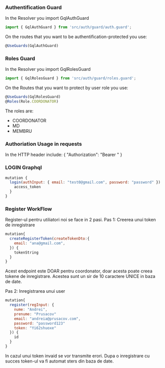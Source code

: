 ### Authentification Guard ###

In the Resolver you import GqlAuthGuard
```typescript
import { GqlAuthGuard } from 'src/auth/guard/auth.guard';
```
On the routes that you want to be authentification-protected you use:
```typescript
@UseGuards(GqlAuthGuard)
```

### Roles Guard ###

In the Resolver you import GqlRolesGuard
```typescript
import { GqlRolesGuard } from 'src/auth/guard/roles.guard';
```

On the Routes that you want to protect by user role you use:
```typescript
@UseGuards(GqlRolesGuard)
@Roles(Role.COORDONATOR)
```

The roles are:
- COORDONATOR
- MD
- MEMBRU

### Authoriation Usage in requests ###
In the HTTP header include:
{
  "Authorization": "Bearer <token-here>"
}

### LOGIN Graphql ###

```js
mutation {
  login(authInput: { email: "test0@gmail.com", password: "password" }) {
    access_token
  }
}
```

### Register WorkFlow ###

Register-ul pentru utiliatori noi se face in 2 pasi.
Pas 1: Creerea unui token de inregistrare

```js
mutation{
  createRegisterToken(createTokenDto:{
    email: "ana@gmail.com",
  }) {
    tokenString
  }
}
```
Acest endpoint este DOAR pentru coordonator, doar acesta poate creea tokene de inregistrare. Acestea sunt un sir de 10 caractere UNICE in baza de date.

Pas 2: Inregistrarea unui user
```js
mutation{
  register(regInput: {
    nume: "Andrei",
    prenume: "Prusacov"
    email: "andreia@prusacov.com",
    password: "password123"
    token: "Yi62shuoxe"
  }) {
    id
  }
}
```
In cazul unui token invaid se vor transmite erori.
Dupa o inregistrare cu succes token-ul va fi automat sters din baza de date.